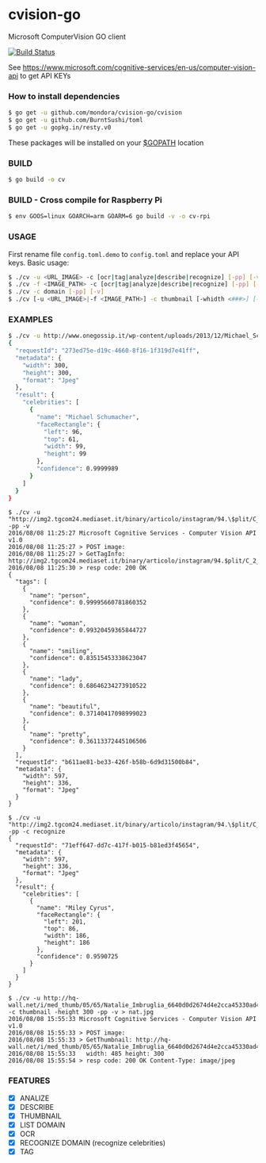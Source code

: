 # cvision-go
Microsoft ComputerVision GO client

[![Build Status](https://api.travis-ci.org/mondora/cvision-go.svg?branch=master)](https://api.travis-ci.org/mondora/cvision-go.svg?branch=master)

See https://www.microsoft.com/cognitive-services/en-us/computer-vision-api to get API KEYs

### How to install dependencies
```sh
$ go get -u github.com/mondora/cvision-go/cvision
$ go get -u github.com/BurntSushi/toml
$ go get -u gopkg.in/resty.v0
```
These packages will be installed on your [$GOPATH](https://golang.org/doc/install#install) location

### BUILD
```sh
$ go build -o cv
```

### BUILD - Cross compile for Raspberry Pi
```sh
$ env GOOS=linux GOARCH=arm GOARM=6 go build -v -o cv-rpi
```

### USAGE
First rename file `config.toml.demo` to `config.toml` and replace your API keys.
Basic usage: 
```sh
$ ./cv -u <URL_IMAGE> -c [ocr|tag|analyze|describe|recognize] [-pp] [-v]
$ ./cv -f <IMAGE_PATH> -c [ocr|tag|analyze|describe|recognize] [-pp] [-v]
$ ./cv -c domain [-pp] [-v]
$ ./cv [-u <URL_IMAGE>|-f <IMAGE_PATH>] -c thumbnail [-whidth <###>] [-height <###>] [-pp] [-v]
```

### EXAMPLES
```sh
$ ./cv -u http://www.onegossip.it/wp-content/uploads/2013/12/Michael_Schumacher.jpg -c recognize -pp
{
  "requestId": "273ed75e-d19c-4660-8f16-1f319d7e41ff",
  "metadata": {
    "width": 300,
    "height": 300,
    "format": "Jpeg"
  },
  "result": {
    "celebrities": [
      {
        "name": "Michael Schumacher",
        "faceRectangle": {
          "left": 96,
          "top": 61,
          "width": 99,
          "height": 99
        },
        "confidence": 0.9999989
      }
    ]
  }
}
```

```
$ ./cv -u "http://img2.tgcom24.mediaset.it/binary/articolo/instagram/94.\$plit/C_2_articolo_3024767_upiImagepp.jpg" -pp -v
2016/08/08 11:25:27 Microsoft Cognitive Services - Computer Vision API v1.0
2016/08/08 11:25:27 > POST image: 
2016/08/08 11:25:27 > GetTagInfo: http://img2.tgcom24.mediaset.it/binary/articolo/instagram/94.$plit/C_2_articolo_3024767_upiImagepp.jpg
2016/08/08 11:25:30 > resp code: 200 OK
{
  "tags": [
    {
      "name": "person",
      "confidence": 0.99995660781860352
    },
    {
      "name": "woman",
      "confidence": 0.99320459365844727
    },
    {
      "name": "smiling",
      "confidence": 0.83515453338623047
    },
    {
      "name": "lady",
      "confidence": 0.68646234273910522
    },
    {
      "name": "beautiful",
      "confidence": 0.37140417098999023
    },
    {
      "name": "pretty",
      "confidence": 0.36113372445106506
    }
  ],
  "requestId": "b611ae81-be33-426f-b58b-6d9d31500b84",
  "metadata": {
    "width": 597,
    "height": 336,
    "format": "Jpeg"
  }
}

$ ./cv -u "http://img2.tgcom24.mediaset.it/binary/articolo/instagram/94.\$plit/C_2_articolo_3024767_upiImagepp.jpg" -pp -c recognize
{
  "requestId": "71eff647-dd7c-417f-b015-b81ed3f45654",
  "metadata": {
    "width": 597,
    "height": 336,
    "format": "Jpeg"
  },
  "result": {
    "celebrities": [
      {
        "name": "Miley Cyrus",
        "faceRectangle": {
          "left": 201,
          "top": 86,
          "width": 186,
          "height": 186
        },
        "confidence": 0.9590725
      }
    ]
  }
}
```

```
$ ./cv -u http://hq-wall.net/i/med_thumb/05/65/Natalie_Imbruglia_6640d0d2674d4e2cca45330ad4f9ee37.jpg -c thumbnail -height 300 -pp -v > nat.jpg
2016/08/08 15:55:33 Microsoft Cognitive Services - Computer Vision API v1.0
2016/08/08 15:55:33 > POST image: 
2016/08/08 15:55:33 > GetThumbnail: http://hq-wall.net/i/med_thumb/05/65/Natalie_Imbruglia_6640d0d2674d4e2cca45330ad4f9ee37.jpg
2016/08/08 15:55:33   width: 485 height: 300
2016/08/08 15:55:54 > resp code: 200 OK Content-Type: image/jpeg
```

### FEATURES
- [x] ANALIZE
- [x] DESCRIBE
- [x] THUMBNAIL
- [x] LIST DOMAIN
- [x] OCR
- [x] RECOGNIZE DOMAIN (recognize celebrities)
- [x] TAG
